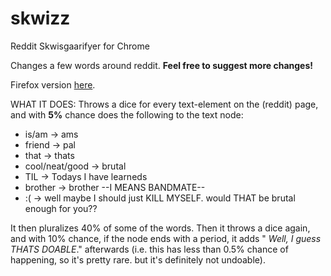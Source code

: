 skwizz
======

Reddit Skwisgaarifyer for Chrome

Changes a few words around reddit. **Feel free to suggest more changes!**

Firefox version [here](https://github.com/hellmanhellman/skwizz-firefox).


WHAT IT DOES:
Throws a dice for every text-element on the (reddit) page, and with **5%** chance does the following to the text node:

* is/am -> ams
* friend -> pal
* that -> thats
* cool/neat/good -> brutal
* TIL -> Todays I have learneds
* brother -> brother --I MEANS BANDMATE--
* :( -> well maybe I should just KILL MYSELF. would THAT be brutal enough for you??

It then pluralizes 40% of some of the words.
Then it throws a dice again, and with 10% chance, if the node ends with a period, it adds " *Well, I guess THATS DOABLE*." afterwards (i.e. this has less than 0.5% chance of happening, so it's pretty rare. but it's definitely not undoable).
	
	
